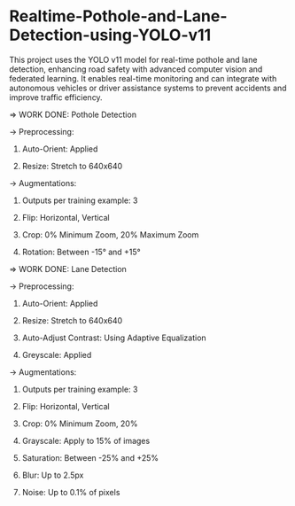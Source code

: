 # Realtime-Pothole-and-Lane-Detection-using-YOLO-v11
This project uses the YOLO v11 model for real-time pothole and lane detection, enhancing road safety with advanced computer vision and federated learning. It enables real-time monitoring and can integrate with autonomous vehicles or driver assistance systems to prevent accidents and improve traffic efficiency.


=> WORK DONE: Pothole Detection


-> Preprocessing:

1. Auto-Orient: Applied

2. Resize: Stretch to 640x640


-> Augmentations:

1. Outputs per training example: 3

2. Flip: Horizontal, Vertical

3. Crop: 0% Minimum Zoom, 20% Maximum Zoom

4. Rotation: Between -15° and +15°


=> WORK DONE: Lane Detection


-> Preprocessing:

1. Auto-Orient: Applied

2. Resize: Stretch to 640x640

3. Auto-Adjust Contrast: Using Adaptive Equalization

4. Greyscale: Applied


-> Augmentations:

1. Outputs per training example: 3

2. Flip: Horizontal, Vertical

3. Crop: 0% Minimum Zoom, 20%

4. Grayscale: Apply to 15% of images

5. Saturation: Between -25% and +25%

6. Blur: Up to 2.5px

7. Noise: Up to 0.1% of pixels
